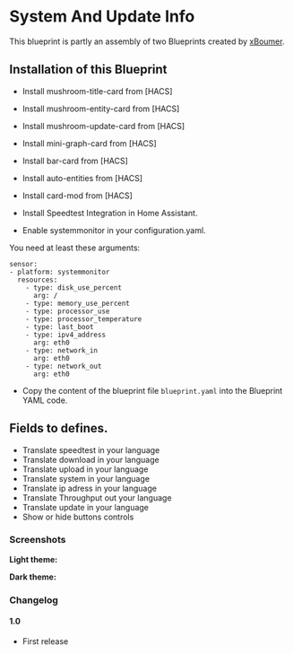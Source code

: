# System And Update Info

This blueprint is partly an assembly of two Blueprints created by  [xBoumer](https://github.com/xBourner).

## Installation of this Blueprint
- Install mushroom-title-card from [HACS]
- Install mushroom-entity-card from [HACS]
- Install mushroom-update-card from [HACS]
- Install mini-graph-card from [HACS]
- Install bar-card from [HACS]
- Install auto-entities from [HACS]
- Install card-mod from [HACS]

- Install Speedtest Integration in Home Assistant. 
- Enable systemmonitor in your configuration.yaml.

You need at least these arguments:

```
sensor:
- platform: systemmonitor
  resources:
    - type: disk_use_percent
      arg: / 
    - type: memory_use_percent      
    - type: processor_use     
    - type: processor_temperature
    - type: last_boot
    - type: ipv4_address
      arg: eth0
    - type: network_in
      arg: eth0     
    - type: network_out
      arg: eth0       
```      
- Copy the content of the blueprint file `blueprint.yaml` into the Blueprint YAML code.

 ## Fields to defines.
 - Translate speedtest in your language
 - Translate download in your language
 - Translate upload in your language 
 - Translate system in your language
 - Translate ip adress in your language
 - Translate Throughput out your language
 - Translate update in your language
 - Show or hide buttons controls  

### Screenshots
**Light theme:**<br>

**Dark theme:**<br>

### Changelog
#### 1.0
- First release
